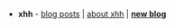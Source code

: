 * **xhh** - [blog posts][xhh-blog] | [about xhh][xhh-about] | [**new blog**][xhh-new-blog]

[xhh-blog]: https://github.com/web-hackers/blog/issues/assigned/xhh?state=open
[xhh-about]: https://github.com/web-hackers/blog/wiki/xhh
[xhh-new-blog]: http://xhh.github.io/
